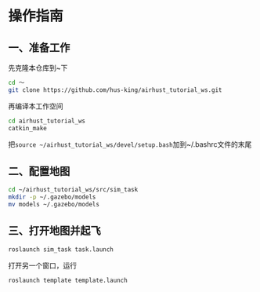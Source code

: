# 操作指南

## 一、准备工作
先克隆本仓库到~下
```bash
cd ～
git clone https://github.com/hus-king/airhust_tutorial_ws.git
```

再编译本工作空间
```bash
cd airhust_tutorial_ws
catkin_make
```
把`source ~/airhust_tutorial_ws/devel/setup.bash`加到~/.bashrc文件的末尾

## 二、配置地图
```bash
cd ~/airhust_tutorial_ws/src/sim_task
mkdir -p ~/.gazebo/models
mv models ~/.gazebo/models
```

## 三、打开地图并起飞
```bash
roslaunch sim_task task.launch
```
打开另一个窗口，运行
```bash
roslaunch template template.launch
```

